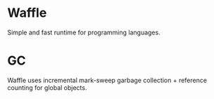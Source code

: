 # Waffle
Simple and fast runtime for programming languages.


# GC
Waffle uses incremental mark-sweep garbage collection + reference counting for global objects.